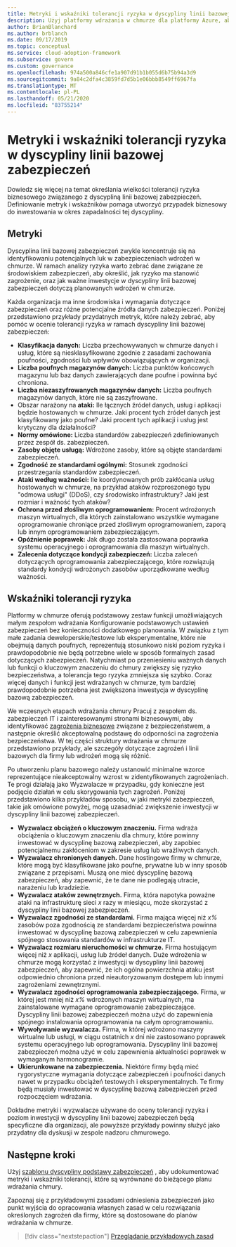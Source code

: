 ```yaml
---
title: Metryki i wskaźniki tolerancji ryzyka w dyscypliny linii bazowej zabezpieczeń.
description: Użyj platformy wdrażania w chmurze dla platformy Azure, aby dowiedzieć się, jak określić tolerancję ryzyka biznesowego związane z dyscypliną linii bazowej zabezpieczeń.
author: BrianBlanchard
ms.author: brblanch
ms.date: 09/17/2019
ms.topic: conceptual
ms.service: cloud-adoption-framework
ms.subservice: govern
ms.custom: governance
ms.openlocfilehash: 974a500a846cfe1a907d91b1b055d6b75b94a3d9
ms.sourcegitcommit: 9a84c2dfa4c3859fd7d5b1e06bbb8549ff6967fa
ms.translationtype: MT
ms.contentlocale: pl-PL
ms.lasthandoff: 05/21/2020
ms.locfileid: "83755214"
---
```

# <a name="risk-tolerance-metrics-and-indicators-in-the-security-baseline-discipline"></a>Metryki i wskaźniki tolerancji ryzyka w dyscypliny linii bazowej zabezpieczeń

Dowiedz się więcej na temat określania wielkości tolerancji ryzyka biznesowego związanego z dyscypliną linii bazowej zabezpieczeń. Definiowanie metryk i wskaźników pomaga utworzyć przypadek biznesowy do inwestowania w okres zapadalności tej dyscypliny.

## <a name="metrics"></a>Metryki

Dyscyplina linii bazowej zabezpieczeń zwykle koncentruje się na identyfikowaniu potencjalnych luk w zabezpieczeniach wdrożeń w chmurze. W ramach analizy ryzyka warto zebrać dane związane ze środowiskiem zabezpieczeń, aby określić, jak ryzyko ma stanowić zagrożenie, oraz jak ważne inwestycje w dyscypliny linii bazowej zabezpieczeń dotyczą planowanych wdrożeń w chmurze.

Każda organizacja ma inne środowiska i wymagania dotyczące zabezpieczeń oraz różne potencjalne źródła danych zabezpieczeń. Poniżej przedstawiono przykłady przydatnych metryk, które należy zebrać, aby pomóc w ocenie tolerancji ryzyka w ramach dyscypliny linii bazowej zabezpieczeń:

- **Klasyfikacja danych:** Liczba przechowywanych w chmurze danych i usług, które są niesklasyfikowane zgodnie z zasadami zachowania poufności, zgodności lub wpływów obowiązujących w organizacji.
- **Liczba poufnych magazynów danych:** Liczba punktów końcowych magazynu lub baz danych zawierających dane poufne i powinna być chroniona.
- **Liczba niezaszyfrowanych magazynów danych:** Liczba poufnych magazynów danych, które nie są zaszyfrowane.
- Obszar narażony na **ataki:** Ile łącznych źródeł danych, usług i aplikacji będzie hostowanych w chmurze. Jaki procent tych źródeł danych jest klasyfikowany jako poufne? Jaki procent tych aplikacji i usług jest krytyczny dla działalności?
- **Normy omówione:** Liczba standardów zabezpieczeń zdefiniowanych przez zespół ds. zabezpieczeń.
- **Zasoby objęte usługą:** Wdrożone zasoby, które są objęte standardami zabezpieczeń.
- **Zgodność ze standardami ogólnymi:** Stosunek zgodności przestrzegania standardów zabezpieczeń.
- **Ataki według ważności:** Ile koordynowanych prób zakłócania usług hostowanych w chmurze, na przykład ataków rozproszonego typu "odmowa usługi" (DDoS), czy środowisko infrastruktury? Jaki jest rozmiar i ważność tych ataków?
- **Ochrona przed złośliwym oprogramowaniem:** Procent wdrożonych maszyn wirtualnych, dla których zainstalowano wszystkie wymagane oprogramowanie chroniące przed złośliwym oprogramowaniem, zaporą lub innym oprogramowaniem zabezpieczającym.
- **Opóźnienie poprawek:** Jak długo została zastosowana poprawka systemu operacyjnego i oprogramowania dla maszyn wirtualnych.
- **Zalecenia dotyczące kondycji zabezpieczeń:** Liczba zaleceń dotyczących oprogramowania zabezpieczającego, które rozwiązują standardy kondycji wdrożonych zasobów uporządkowane według ważności.

## <a name="risk-tolerance-indicators"></a>Wskaźniki tolerancji ryzyka

Platformy w chmurze oferują podstawowy zestaw funkcji umożliwiających małym zespołom wdrażania Konfigurowanie podstawowych ustawień zabezpieczeń bez konieczności dodatkowego planowania. W związku z tym małe zadania deweloperskie/testowe lub eksperymentalne, które nie obejmują danych poufnych, reprezentują stosunkowo niski poziom ryzyka i prawdopodobnie nie będą potrzebne wiele w sposób formalnych zasad dotyczących zabezpieczeń. Natychmiast po przeniesieniu ważnych danych lub funkcji o kluczowym znaczeniu do chmury zwiększy się ryzyko bezpieczeństwa, a tolerancja tego ryzyka zmniejsza się szybko. Coraz więcej danych i funkcji jest wdrażanych w chmurze, tym bardziej prawdopodobnie potrzebna jest zwiększona inwestycja w dyscyplinę bazową zabezpieczeń.

We wczesnych etapach wdrażania chmury Pracuj z zespołem ds. zabezpieczeń IT i zainteresowanymi stronami biznesowymi, aby identyfikować [zagrożenia biznesowe](./business-risks.md) związane z bezpieczeństwem, a następnie określić akceptowalną podstawę do odporności na zagrożenia bezpieczeństwa. W tej części struktury wdrażania w chmurze przedstawiono przykłady, ale szczegóły dotyczące zagrożeń i linii bazowych dla firmy lub wdrożeń mogą się różnić.

Po utworzeniu planu bazowego należy ustanowić minimalne wzorce reprezentujące nieakceptowalny wzrost w zidentyfikowanych zagrożeniach. Te progi działają jako Wyzwalacze w przypadku, gdy konieczne jest podjęcie działań w celu skorygowania tych zagrożeń. Poniżej przedstawiono kilka przykładów sposobu, w jaki metryki zabezpieczeń, takie jak omówione powyżej, mogą uzasadniać zwiększenie inwestycji w dyscypliny linii bazowej zabezpieczeń.

- **Wyzwalacz obciążeń o kluczowym znaczeniu.** Firma wdraża obciążenia o kluczowym znaczeniu dla chmury, które powinny inwestować w dyscyplinę bazową zabezpieczeń, aby zapobiec potencjalnemu zakłóceniom w zakresie usług lub wrażliwych danych.
- **Wyzwalacz chronionych danych.** Dane hostingowe firmy w chmurze, które mogą być klasyfikowane jako poufne, prywatne lub w inny sposób związane z przepisami. Muszą one mieć dyscyplinę bazową zabezpieczeń, aby zapewnić, że te dane nie podlegają utracie, narażeniu lub kradzieżie.
- **Wyzwalacz ataków zewnętrznych.** Firma, która napotyka poważne ataki na infrastrukturę sieci _x_ razy w miesiącu, może skorzystać z dyscypliny linii bazowej zabezpieczeń.
- **Wyzwalacz zgodności ze standardami.** Firma mająca więcej niż _x%_ zasobów poza zgodnością ze standardami bezpieczeństwa powinna inwestować w dyscyplinę bazową zabezpieczeń w celu zapewnienia spójnego stosowania standardów w infrastrukturze IT.
- **Wyzwalacz rozmiaru nieruchomości w chmurze.** Firma hostującym więcej niż _x_ aplikacji, usług lub źródeł danych. Duże wdrożenia w chmurze mogą korzystać z inwestycji w dyscypliny linii bazowej zabezpieczeń, aby zapewnić, że ich ogólna powierzchnia ataku jest odpowiednio chroniona przed nieautoryzowanym dostępem lub innymi zagrożeniami zewnętrznymi.
- **Wyzwalacz zgodności oprogramowania zabezpieczającego.** Firma, w której jest mniej niż _x%_ wdrożonych maszyn wirtualnych, ma zainstalowane wymagane oprogramowanie zabezpieczające. Dyscypliny linii bazowej zabezpieczeń można użyć do zapewnienia spójnego instalowania oprogramowania na całym oprogramowaniu.
- **Wywoływanie wyzwalacza.** Firma, w której wdrożono maszyny wirtualne lub usługi, w ciągu ostatnich _x_ dni nie zastosowano poprawek systemu operacyjnego lub oprogramowania. Dyscypliny linii bazowej zabezpieczeń można użyć w celu zapewnienia aktualności poprawek w wymaganym harmonogramie.
- **Ukierunkowane na zabezpieczenia.** Niektóre firmy będą mieć rygorystyczne wymagania dotyczące zabezpieczeń i poufności danych nawet w przypadku obciążeń testowych i eksperymentalnych. Te firmy będą musiały inwestować w dyscyplinę bazową zabezpieczeń przed rozpoczęciem wdrażania.

Dokładne metryki i wyzwalacze używane do oceny tolerancji ryzyka i poziom inwestycji w dyscypliny linii bazowej zabezpieczeń będą specyficzne dla organizacji, ale powyższe przykłady powinny służyć jako przydatny dla dyskusji w zespole nadzoru chmurowego.

## <a name="next-steps"></a>Następne kroki

Użyj [szablonu dyscypliny podstawy zabezpieczeń](./template.md) , aby udokumentować metryki i wskaźniki tolerancji, które są wyrównane do bieżącego planu wdrażania chmury.

Zapoznaj się z przykładowymi zasadami odniesienia zabezpieczeń jako punkt wyjścia do opracowania własnych zasad w celu rozwiązania określonych zagrożeń dla firmy, które są dostosowane do planów wdrażania w chmurze.

> [!div class="nextstepaction"]
> [Przeglądanie przykładowych zasad](./policy-statements.md)
